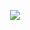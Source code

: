 <p align="center">
  <a href="https://skillicons.dev">
    <img src="https://skillicons.dev/icons?i=html,css,js,nodejs,react,py" />
  </a>
</p>
